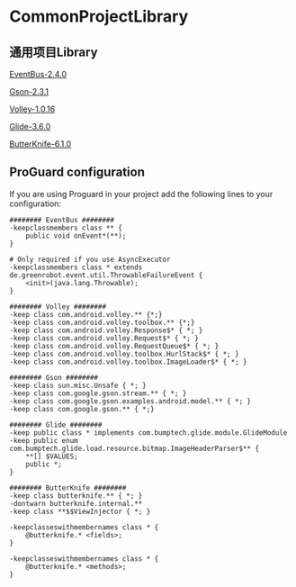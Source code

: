 # CommonProjectLibrary
## 通用项目Library

[EventBus-2.4.0](https://github.com/greenrobot/EventBus)

[Gson-2.3.1](https://github.com/google/gson)

[Volley-1.0.16](https://github.com/mcxiaoke/android-volley)

[Glide-3.6.0](https://github.com/bumptech/glide)

[ButterKnife-6.1.0](https://github.com/JakeWharton/butterknife)

## ProGuard configuration 

  If you are using Proguard in your project add the following lines to your configuration:

```
######## EventBus ########
-keepclassmembers class ** {
    public void onEvent*(**);
}

# Only required if you use AsyncExecutor
-keepclassmembers class * extends de.greenrobot.event.util.ThrowableFailureEvent {
    <init>(java.lang.Throwable);
}

######## Volley ########
-keep class com.android.volley.** {*;}
-keep class com.android.volley.toolbox.** {*;}
-keep class com.android.volley.Response$* { *; }
-keep class com.android.volley.Request$* { *; }
-keep class com.android.volley.RequestQueue$* { *; }
-keep class com.android.volley.toolbox.HurlStack$* { *; }
-keep class com.android.volley.toolbox.ImageLoader$* { *; }

######## Gson ########
-keep class sun.misc.Unsafe { *; }
-keep class com.google.gson.stream.** { *; }
-keep class com.google.gson.examples.android.model.** { *; } 
-keep class com.google.gson.** { *;}

######## Glide ########
-keep public class * implements com.bumptech.glide.module.GlideModule
-keep public enum com.bumptech.glide.load.resource.bitmap.ImageHeaderParser$** {
    **[] $VALUES;
    public *;
}

######## ButterKnife ########
-keep class butterknife.** { *; }
-dontwarn butterknife.internal.**
-keep class **$$ViewInjector { *; }

-keepclasseswithmembernames class * {
    @butterknife.* <fields>;
}

-keepclasseswithmembernames class * {
    @butterknife.* <methods>;
}

```